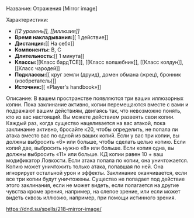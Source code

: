 Название: Отражения \[Mirror image] 

Характеристики:
- *[[2 уровень]], [[иллюзия]]*
- **Время накладывания:**[[ 1 действие]]
- **Дистанция:**[[ На себя]]
- **Компоненты:** В, С
- **Длительность:**[[ 1 минута]]
- **Классы:**[[Класс  бардTCE]], [[Класс волшебник]], [[Класс колдун]], [[Класс чародей]]
- **Подклассы:**[[ круг земли (друид), домен обмана (жрец), бронник (изобретатель)]]
- **Источник:**[[ «Player's handbook»]]

Описание:
В вашем пространстве появляются три ваших иллюзорных копии. Пока заклинание активно, копии перемещаются вместе с вами и подражают вашим действиям, двигаясь так, что невозможно понять, кто из вас настоящий. Вы можете действием развеять свои копии.
Каждый раз, когда существо нацеливается на вас атакой, пока заклинание активно, бросайте к20, чтобы определить, не попала ли атака вместо вас по одной из ваших копий.
Если у вас три копии, вы должны выбросить «6» или больше, чтобы сделать целью копию. Если копий две, выбросить нужно «8» или больше. Если копия одна, вы должны выбросить «11» или больше.
КД копии равен 10 + ваш модификатор Ловкости. Если атака попала по копии, она уничтожается. Копию может уничтожить только атака, попавшая по ней. Она игнорирует остальной урон и эффекты. Заклинание оканчивается, если все три копии будут уничтожены.
Существо не попадает под действие этого заклинания, если не может видеть, если полагается на другие чувства кроме зрения, например, на слепое зрение, или если может видеть сквозь иллюзию, например, при помощи истинного зрения.

https://dnd.su/spells/218-mirror-image/